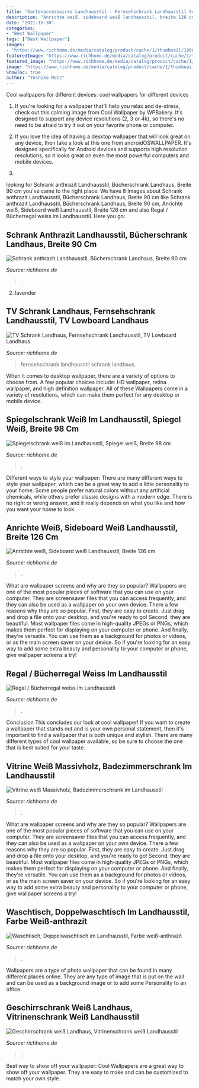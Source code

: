 ```yaml
---
title: "Gartenaccessoires Landhausstil : Fernsehschrank Landhausstil Schrank Landhaus"
description: "Anrichte weiß, sideboard weiß landhausstil, breite 126 cm"
date: "2021-10-30"
categories:
- "Best Wallpaper"
tags: ["Best Wallpaper"]
images:
- "https://www.richhome.de/media/catalog/product/cache/1/thumbnail/1000x/17f82f742ffe127f42dca9de82fb58b1/i/m/img_3880.jpg"
featuredImage: "https://www.richhome.de/media/catalog/product/cache/1/thumbnail/1000x/17f82f742ffe127f42dca9de82fb58b1/i/m/img_3184_2.jpg"
featured_image: "https://www.richhome.de/media/catalog/product/cache/1/thumbnail/1000x/17f82f742ffe127f42dca9de82fb58b1/i/m/img_3547_1.jpg"
image: "https://www.richhome.de/media/catalog/product/cache/1/thumbnail/1000x/17f82f742ffe127f42dca9de82fb58b1/i/m/img_9074_1.jpg"
ShowToc: true
author: "Yoshiko Metz"
---
```



Cool wallpapers for different devices:
cool wallpapers for different devices 

1. If you're looking for a wallpaper that'll help you relax and de-stress, check out this calming image from Cool Wallpaper by WPBakery. It's designed to support any device resolutions (2, 3 or 4k), so there's no need to be afraid to try it out on your favorite phone or computer.

2. If you love the idea of having a desktop wallpaper that will look great on any device, then take a look at this one from androidOSWALLPAPER. It's designed specifically for Android devices and supports high resolution resolutions, so it looks great on even the most powerful computers and mobile devices.

3.

	

		
looking for Schrank anthrazit Landhausstil, Bücherschrank Landhaus, Breite 90 cm you've came to the right place. We have 8 Images about Schrank anthrazit Landhausstil, Bücherschrank Landhaus, Breite 90 cm like Schrank anthrazit Landhausstil, Bücherschrank Landhaus, Breite 90 cm, Anrichte weiß, Sideboard weiß Landhausstil, Breite 126 cm and also Regal / Bücherregal weiss im Landhausstil. Here you go:
		
    
## Schrank Anthrazit Landhausstil, Bücherschrank Landhaus, Breite 90 Cm

<img loading=lazy src="https://www.richhome.de/media/catalog/product/cache/1/thumbnail/1000x/17f82f742ffe127f42dca9de82fb58b1/i/m/img_4785_1.jpg" onerror="this.onerror=null;this.src='https://tse1.mm.bing.net/th?id=OIP.COm8hGp8rFytD9gCGhhY9QHaJ3&amp;pid=15.1';" alt="Schrank anthrazit Landhausstil, Bücherschrank Landhaus, Breite 90 cm">

_Source: richhome.de_

>. 

	

2. lavender 

    
## TV Schrank Landhaus, Fernsehschrank Landhausstil, TV Lowboard Landhaus

<img loading=lazy src="https://www.richhome.de/media/catalog/product/cache/1/thumbnail/1000x/17f82f742ffe127f42dca9de82fb58b1/i/m/img_3880.jpg" onerror="this.onerror=null;this.src='https://tse3.mm.bing.net/th?id=OIP.YnhHBaQtvofh_FVqTYNU5AHaFj&amp;pid=15.1';" alt="TV Schrank Landhaus, Fernsehschrank Landhausstil, TV Lowboard Landhaus">

_Source: richhome.de_

>fernsehschrank landhausstil schrank landhaus. 

	

When it comes to desktop wallpaper, there are a variety of options to choose from. A few popular choices include: HD wallpaper, retina wallpaper, and high definition wallpaper. All of these Wallpapers come in a variety of resolutions, which can make them perfect for any desktop or mobile device. 

    
## Spiegelschrank Weiß Im Landhausstil, Spiegel Weiß, Breite 98 Cm

<img loading=lazy src="https://www.richhome.de/media/catalog/product/cache/1/thumbnail/1000x/17f82f742ffe127f42dca9de82fb58b1/i/m/img_3184_2.jpg" onerror="this.onerror=null;this.src='https://tse2.mm.bing.net/th?id=OIP.lczeUGMVTi3XpGnjlY3QogHaJ3&amp;pid=15.1';" alt="Spiegelschrank weiß im Landhausstil, Spiegel weiß, Breite 98 cm">

_Source: richhome.de_

>. 

	

Different ways to style your wallpaper:
There are many different ways to style your wallpaper, which can be a great way to add a little personality to your home. Some people prefer natural colors without any artificial chemicals, while others prefer classic designs with a modern edge. There is no right or wrong answer, and it really depends on what you like and how you want your home to look.

    
## Anrichte Weiß, Sideboard Weiß Landhausstil, Breite 126 Cm

<img loading=lazy src="https://www.richhome.de/media/catalog/product/cache/1/thumbnail/1000x/17f82f742ffe127f42dca9de82fb58b1/r/i/rich28_2.jpg" onerror="this.onerror=null;this.src='https://tse1.mm.bing.net/th?id=OIP.SEFBHFSPlcsMz4qoGuLfEAHaE8&amp;pid=15.1';" alt="Anrichte weiß, Sideboard weiß Landhausstil, Breite 126 cm">

_Source: richhome.de_

>. 

	

What are wallpaper screens and why are they so popular?
Wallpapers are one of the most popular pieces of software that you can use on your computer. They are screensaver files that you can access frequently, and they can also be used as a wallpaper on your own device. There a few reasons why they are so popular. First, they are easy to create. Just drag and drop a file onto your desktop, and you're ready to go! Second, they are beautiful. Most wallpaper files come in high-quality JPEGs or PNGs, which makes them perfect for displaying on your computer or phone. And finally, they're versatile. You can use them as a background for photos or videos, or as the main screen saver on your device. So if you're looking for an easy way to add some extra beauty and personality to your computer or phone, give wallpaper screens a try!

    
## Regal / Bücherregal Weiss Im Landhausstil

<img loading=lazy src="https://www.richhome.de/media/catalog/product/cache/1/thumbnail/1000x/17f82f742ffe127f42dca9de82fb58b1/f/7/f7lspu9ekszswesy98oncleyvd6jzynasv5qaoc_ifo.jpg" onerror="this.onerror=null;this.src='https://tse1.mm.bing.net/th?id=OIP.pxEwxu1uiG5VQIL-vd4DKQHaIk&amp;pid=15.1';" alt="Regal / Bücherregal weiss im Landhausstil">

_Source: richhome.de_

>. 

	

Conclusion
This concludes our look at cool wallpaper! If you want to create a wallpaper that stands out and is your own personal statement, then it's important to find a wallpaper that is both unique and stylish. There are many different types of cool wallpaper available, so be sure to choose the one that is best suited for your taste.

    
## Vitrine Weiß Massivholz, Badezimmerschrank Im Landhausstil

<img loading=lazy src="https://www.richhome.de/media/catalog/product/cache/1/thumbnail/1000x/17f82f742ffe127f42dca9de82fb58b1/i/m/img_9074_1.jpg" onerror="this.onerror=null;this.src='https://tse3.mm.bing.net/th?id=OIP.vyVyyAsTmZ_a10wKofMUFgHaJ3&amp;pid=15.1';" alt="Vitrine weiß Massivholz, Badezimmerschrank im Landhausstil">

_Source: richhome.de_

>. 

	

What are wallpaper screens and why are they so popular?
Wallpapers are one of the most popular pieces of software that you can use on your computer. They are screensaver files that you can access frequently, and they can also be used as a wallpaper on your own device. There a few reasons why they are so popular. First, they are easy to create. Just drag and drop a file onto your desktop, and you're ready to go! Second, they are beautiful. Most wallpaper files come in high-quality JPEGs or PNGs, which makes them perfect for displaying on your computer or phone. And finally, they're versatile. You can use them as a background for photos or videos, or as the main screen saver on your device. So if you're looking for an easy way to add some extra beauty and personality to your computer or phone, give wallpaper screens a try!

    
## Waschtisch, Doppelwaschtisch Im Landhausstil, Farbe Weiß-anthrazit

<img loading=lazy src="https://www.richhome.de/media/catalog/product/cache/1/thumbnail/1000x/17f82f742ffe127f42dca9de82fb58b1/i/m/img_3158.jpg" onerror="this.onerror=null;this.src='https://tse2.mm.bing.net/th?id=OIP.Te4N0dadnthrbbzK_EFp_gEgDY&amp;pid=15.1';" alt="Waschtisch, Doppelwaschtisch im Landhausstil, Farbe weiß-anthrazit">

_Source: richhome.de_

>. 

	



Wallpapers are a type of photo wallpaper that can be found in many different places online. They are any type of image that is put on the wall and can be used as a background image or to add some Personality to an office.

    
## Geschirrschrank Weiß Landhaus, Vitrinenschrank Weiß Landhausstil

<img loading=lazy src="https://www.richhome.de/media/catalog/product/cache/1/thumbnail/1000x/17f82f742ffe127f42dca9de82fb58b1/i/m/img_3547_1.jpg" onerror="this.onerror=null;this.src='https://tse4.mm.bing.net/th?id=OIP.ZZ26_XqFMbSX6VdccHW1rQHaJ3&amp;pid=15.1';" alt="Geschirrschrank weiß Landhaus, Vitrinenschrank weiß Landhausstil">

_Source: richhome.de_

>. 

	

Best way to show off your wallpaper:
Cool Wallpapers are a great way to show off your wallpaper. They are easy to make and can be customized to match your own style.

